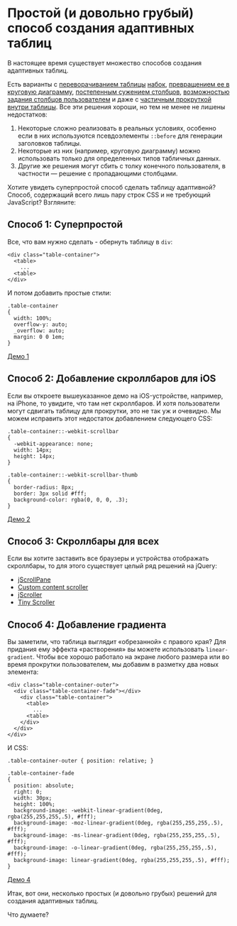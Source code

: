 # Простой (и довольно грубый) способ создания адаптивных таблиц

В настоящее время существует множество способов создания адаптивных таблиц.

Есть варианты с [переворачиванием таблицы][1] [набок][2],
[превращением ее в круговую диаграмму][3],
[постепенным сужением столбцов][4],
[возможностью задания столбцов пользователем][5] и даже с
[частичным прокруткой внутри таблицы][6]. Все эти решения хороши, но тем не 
менее не лишены недостатков:

1. Некоторые сложно реализовать в реальных условиях, особенно если в них
используются псевдоэлементы `::before` для генерации заголовков таблицы.
2. Некоторые из них (например, круговую диаграмму) можно использовать только для
определенных типов табличных данных.
3. Другие же решения могут сбить с толку конечного пользователя, 
в частности — решение с пропадающими столбцами.

Хотите увидеть суперпростой способ сделать таблицу адаптивной? Способ,
содержащий всего лишь пару строк CSS и не требующий JavaScript? Взгляните:

## Способ 1: Суперпростой

Все, что вам нужно сделать - обернуть таблицу в `div`:

    <div class="table-container">
      <table>
        ...
      <table>
    </div>

И потом добавить простые стили:

    .table-container
    {
      width: 100%;
      overflow-y: auto;
      _overflow: auto;
      margin: 0 0 1em;
    }

[Демо 1][7]

## Способ 2: Добавление скроллбаров для iOS

Если вы откроете вышеуказанное демо на iOS-устройстве, например, на iPhone,
то увидите, что там нет скроллбаров. И хотя пользователи могут сдвигать
таблицу для прокрутки, это не так уж и очевидно. Мы можем исправить этот
недостаток добавлением следующего CSS:

    .table-container::-webkit-scrollbar
    {
      -webkit-appearance: none;
      width: 14px;
      height: 14px;
    }

    .table-container::-webkit-scrollbar-thumb
    {
      border-radius: 8px;
      border: 3px solid #fff;
      background-color: rgba(0, 0, 0, .3);
    }

[Демо 2][8]

## Способ 3: Скроллбары для всех

Если вы хотите заставить все браузеры и устройства отображать скроллбары, то
для этого существует целый ряд решений на jQuery:

* [jScrollPane][9]
* [Custom content scroller][10]
* [jScroller][11]
* [Tiny Scroller][12]

## Способ 4: Добавление градиента

Вы заметили, что таблица выглядит «обрезанной» с правого края? Для придания
ему эффекта «растворения» вы можете использовать `linear-gradient`. Чтобы
все хорошо работало на экране любого размера или во время прокрутки
пользователем, мы добавим в разметку два новых элемента:

    <div class="table-container-outer">
      <div class="table-container-fade"></div>
        <div class="table-container">
          <table>
            ...
          <table>
        </div>
      </div>
    </div>

И CSS:

    .table-container-outer { position: relative; }

    .table-container-fade
    {
      position: absolute;
      right: 0;
      width: 30px;
      height: 100%;
      background-image: -webkit-linear-gradient(0deg, rgba(255,255,255,.5), #fff);
      background-image: -moz-linear-gradient(0deg, rgba(255,255,255,.5), #fff);
      background-image: -ms-linear-gradient(0deg, rgba(255,255,255,.5), #fff);
      background-image: -o-linear-gradient(0deg, rgba(255,255,255,.5), #fff);
      background-image: linear-gradient(0deg, rgba(255,255,255,.5), #fff);
    }

[Демо 4][13]

Итак, вот они, несколько простых (и довольно грубых) решений для создания
адаптивных таблиц.

Что думаете?


[1]:  http://css-tricks.com/examples/ResponsiveTables/responsive.php
[2]:  http://www.mobifreaks.com/wp-content/demos/Responsive-and-SEO-Friendly-Data-Tables/
[3]:  http://jsbin.com/emexa4
[4]:  http://www.irishstu.com/stublog/wp-content/uploads/2011/12/table-childs.html
[5]:  http://filamentgroup.com/examples/rwd-table-patterns/
[6]:  http://www.zurb.com/playground/playground/responsive-tables/index.html

[7]:  demo1.html
[8]:  demo2.html

[9]:  http://jscrollpane.kelvinluck.com/index.html
[10]: http://manos.malihu.gr/jquery-custom-content-scroller/
[11]: http://www.myjqueryplugins.com/jquery-plugin/jscrollbar
[12]: http://baijs.nl/tinyscrollbar/

[13]: demo4.html
